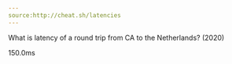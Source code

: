 ```yaml
---
source:http://cheat.sh/latencies
---
```

What is latency of a round trip from CA to the Netherlands? (2020)
<!--question-->
150.0ms
